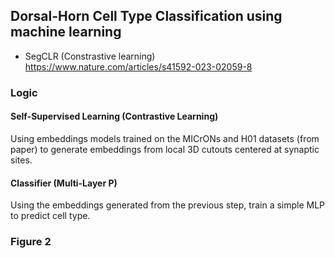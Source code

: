 ## Dorsal-Horn Cell Type Classification using machine learning
- SegCLR (Constrastive learning) https://www.nature.com/articles/s41592-023-02059-8

### Logic

#### Self-Supervised Learning (Contrastive Learning)
Using embeddings models trained on the MICrONs and H01 datasets (from paper) to generate embeddings from local 3D cutouts centered at synaptic sites.

#### Classifier (Multi-Layer P)
Using the embeddings generated from the previous step, train a simple MLP to predict cell type.

### Figure 2
